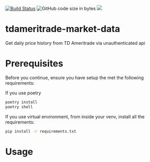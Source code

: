 [![Build Status](https://app.travis-ci.com/hn-antoine/tdameritrade-market-data.svg?branch=main)](https://app.travis-ci.com/hn-antoine/tdameritrade-market-data)
![GitHub code size in bytes](https://img.shields.io/github/languages/code-size/hn-antoine/tdameritrade-market-data)
[<img src="https://img.shields.io/github/license/hn-antoine/tdameritrade-market-data">](https://github.com/hn-antoine/tdameritrade-market-data/blob/main/LICENSE)

# tdameritrade-market-data
Get daily price history from TD Ameritrade via unauthenticated api

# Prerequisites

Before you continue, ensure you have setup the  met the following requirements:

If you use poetry

```bash
poetry install
poetry shell
```

If you use virtual environment, from inside your venv, install all the requirements:
```bash
pip install -r requirements.txt
```

# Usage
